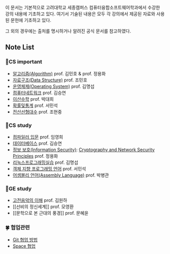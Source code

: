 이 문서는 기본적으로 고려대학교 세종캠퍼스 컴퓨터융합소프트웨어학과에서 수강한 강의 내용에 기초하고 있다. 여기서 기술된 내용은 모두 각 강의에서 제공된 자료와 사용된 문헌에 기초하고 있다.

그 외의 경우에는 출처를 명시하거나 알려진 공식 문서를 참고하였다. 
## Note List

### 📘CS important
+ [알고리즘(Algorithm)](알고리즘(Algorithm).md) prof. 김민호 & prof. 정용화
+ [자료구조(Data Structure)](자료구조(Data%20Structure).md) prof. 조민호
+ [운영체제(Operating System)](운영체제(Operating%20System).md) prof. 김명섭
+ [컴퓨터네트워크](컴퓨터네트워크.md) prof. 김승연
+ [이산수학](이산수학.md) prof. 박대희
+ [확률및통계](확률및통계) prof. 서민석
+ [전산선형대수](전산선형대수) prof. 조현중
### 📗CS study
+ [컴파일러 입문](컴파일러%20입문.md) prof. 임영희
+ [데이터베이스](데이터베이스.md) prof. 김승연
+ [정보 보호(Information Security)](정보%20보호(Information%20Security).md): [Cryptography and Network Security Principles](Cryptography%20and%20Network%20Security%20Principles.md) prof. 정용화
+ [리눅스프로그래밍실습](리눅스프로그래밍실습.md) prof. 김명섭
+ [객체 지향 프로그래밍 언어](객체%20지향%20프로그래밍%20언어.md) prof. 서민석
+ [어셈블리 언어(Assembly Language)](어셈블리%20언어(Assembly%20Language).md) prof. 박병관
### 📑GE study
+ [고전음악의 이해](고전음악의%20이해.md) prof. 김원하
+ [[선비의 정신세계]] prof. 모영환
+ [[문학으로 본 근대의 풍경]] prof. 문혜윤
### 🍀 협업관련
+ [Git 협업 방법](Git%20협업%20방법.md)
+ [Space 협업](Space%20협업.md)